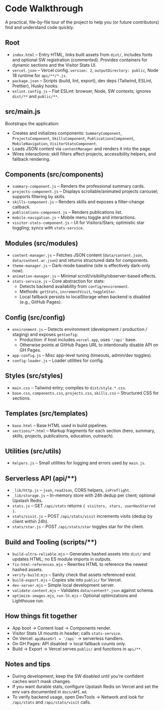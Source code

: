# Code Walkthrough

A practical, file-by-file tour of the project to help you (or future contributors) find and understand code quickly.

## Root

- `index.html` – Entry HTML, links built assets from `dist/`, includes fonts and optional SW registration (commented). Provides containers for dynamic sections and the Visitor Stats UI.
- `vercel.json` – Vercel config. `version: 2`, `outputDirectory: public`, Node 18 runtime for `api/**/*.js`.
- `package.json` – Scripts (build, lint, export), dev deps (Tailwind, ESLint, Prettier), Husky hooks.
- `eslint.config.js` – Flat ESLint: browser, Node, SW contexts; ignores `dist/**` and `public/**`.

## src/main.js

Bootstraps the application:

- Creates and initializes components: `SummaryComponent`, `ProjectsComponent`, `SkillsComponent`, `PublicationsComponent`, `MobileNavigation`, `VisitorStatsComponent`.
- Loads JSON content via `contentManager` and renders it into the page.
- Wires interactions: skill filters affect projects, accessibility helpers, and fallback rendering.

## Components (src/components)

- `summary-component.js` – Renders the professional summary cards.
- `projects-component.js` – Displays scrollable/animated projects carousel; supports filtering by skills.
- `skills-component.js` – Renders skills and exposes a filter-change callback.
- `publications-component.js` – Renders publications list.
- `mobile-navigation.js` – Mobile menu toggle and interactions.
- `visitor-stats-component.js` – UI for Visitors/Stars; optimistic star toggling; syncs with `stats-service`.

## Modules (src/modules)

- `content-manager.js` – Fetches JSON content (`data/content.json`, `data/content.ar.json`) and returns structured data for components.
- `theme-manager.js` – Dark-mode baseline (site is effectively dark-only now).
- `animation-manager.js` – Minimal scroll/visibility/observer-based effects.
- `stats-service.js` – Core abstraction for stats:
    - Detects backend availability from `config/environment`.
    - Methods: `getStats`, `incrementVisit`, `toggleStar`.
    - Local fallback persists to localStorage when backend is disabled (e.g., GitHub Pages).

## Config (src/config)

- `environment.js` – Detects environment (development / production / staging) and exposes `getConfig`:
    - Production: if host includes `vercel.app`, uses `'/api'` base.
    - Otherwise points at GitHub Pages URL to intentionally disable API on GH Pages.
- `app-config.js` – Misc app-level tuning (timeouts, admin/dev toggles).
- `config-loader.js` – Loader utilities for config.

## Styles (src/styles)

- `main.css` – Tailwind entry; compiles to `dist/style.*.css`.
- `base.css`, `components.css`, `projects.css`, `skills.css` – Structured CSS for sections.

## Templates (src/templates)

- `base.html` – Base HTML used in build pipelines.
- `sections/*.html` – Markup fragments for each section (hero, summary, skills, projects, publications, education, outreach).

## Utilities (src/utils)

- `helpers.js` – Small utilities for logging and errors used by `main.js`.

## Serverless API (api/\*\*)

- `_lib/http.js` – `json`, `readJson`, CORS helpers, `isPreflight`.
- `_lib/storage.js` – In-memory store with 24h dedup per client; optional Upstash Redis.
- `stats.js` – GET `/api/stats` returns `{ visitors, stars, userHasStarred }`.
- `stats/visit.js` – POST `/api/stats/visit` increments visits (dedup by client within 24h).
- `stats/star.js` – POST `/api/stats/star` toggles star for the client.

## Build and Tooling (scripts/\*\*)

- `build-ultra-reliable.mjs` – Generates hashed assets into `dist/` and updates HTML; no ES module imports in outputs.
- `fix-html-references.mjs` – Rewrites HTML to reference the newest hashed assets.
- `verify-build.mjs` – Sanity check that assets referenced exist.
- `build-export.mjs` – Copies site into `public/` for Vercel.
- `dev-server.mjs` – Simple local development server.
- `validate-content.mjs` – Validates `data/content*.json` against schema.
- `optimize-images.mjs`, `run-lh.mjs` – Optional optimizations and Lighthouse run.

## How things fit together

- App boot → Content load → Components render.
- Visitor Stats UI mounts in header; calls `stats-service`.
- On Vercel: `apiBaseUrl = '/api'` → serverless handlers.
- On GH Pages: API disabled → local fallback counts only.
- Build → Export → Vercel serves `public/` and functions in `api/**`.

## Notes and tips

- During development, keep the SW disabled until you’re confident caches won’t mask changes.
- If you want durable stats, configure Upstash Redis on Vercel and set the env vars documented in `docs/API.md`.
- To verify backend usage, open DevTools → Network and look for `/api/stats` and `/api/stats/visit` calls.
